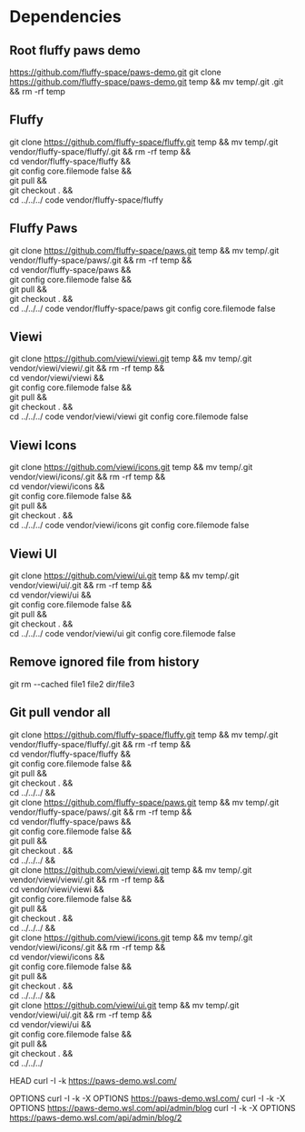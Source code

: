 # Dependencies

## Root fluffy paws demo
https://github.com/fluffy-space/paws-demo.git
git clone https://github.com/fluffy-space/paws-demo.git temp && mv temp/.git .git && rm -rf temp


## Fluffy

git clone https://github.com/fluffy-space/fluffy.git temp && mv temp/.git vendor/fluffy-space/fluffy/.git && rm -rf temp && \
cd vendor/fluffy-space/fluffy && \
git config core.filemode false && \
git pull && \
git checkout . && \
cd ../../../
code vendor/fluffy-space/fluffy


## Fluffy Paws

git clone https://github.com/fluffy-space/paws.git temp && mv temp/.git vendor/fluffy-space/paws/.git && rm -rf temp && \
cd vendor/fluffy-space/paws && \
git config core.filemode false && \
git pull && \
git checkout . && \
cd ../../../
code vendor/fluffy-space/paws
git config core.filemode false

## Viewi

git clone https://github.com/viewi/viewi.git temp && mv temp/.git vendor/viewi/viewi/.git && rm -rf temp && \
cd vendor/viewi/viewi && \
git config core.filemode false && \
git pull && \
git checkout . && \
cd ../../../
code vendor/viewi/viewi
git config core.filemode false

## Viewi Icons

git clone https://github.com/viewi/icons.git temp && mv temp/.git vendor/viewi/icons/.git && rm -rf temp && \
cd vendor/viewi/icons && \
git config core.filemode false && \
git pull && \
git checkout . && \
cd ../../../
code vendor/viewi/icons
git config core.filemode false

## Viewi UI

git clone https://github.com/viewi/ui.git temp && mv temp/.git vendor/viewi/ui/.git && rm -rf temp && \
cd vendor/viewi/ui && \
git config core.filemode false && \
git pull && \
git checkout . && \
cd ../../../
code vendor/viewi/ui
git config core.filemode false


## Remove ignored file from history

git rm --cached file1 file2 dir/file3

## Git pull vendor all

git clone https://github.com/fluffy-space/fluffy.git temp && mv temp/.git vendor/fluffy-space/fluffy/.git && rm -rf temp && \
cd vendor/fluffy-space/fluffy && \
git config core.filemode false && \
git pull && \
git checkout . && \
cd ../../../ && \
git clone https://github.com/fluffy-space/paws.git temp && mv temp/.git vendor/fluffy-space/paws/.git && rm -rf temp && \
cd vendor/fluffy-space/paws && \
git config core.filemode false && \
git pull && \
git checkout . && \
cd ../../../ && \
git clone https://github.com/viewi/viewi.git temp && mv temp/.git vendor/viewi/viewi/.git && rm -rf temp && \
cd vendor/viewi/viewi && \
git config core.filemode false && \
git pull && \
git checkout . && \
cd ../../../ && \
git clone https://github.com/viewi/icons.git temp && mv temp/.git vendor/viewi/icons/.git && rm -rf temp && \
cd vendor/viewi/icons && \
git config core.filemode false && \
git pull && \
git checkout . && \
cd ../../../ && \
git clone https://github.com/viewi/ui.git temp && mv temp/.git vendor/viewi/ui/.git && rm -rf temp && \
cd vendor/viewi/ui && \
git config core.filemode false && \
git pull && \
git checkout . && \
cd ../../../

HEAD
curl -I -k https://paws-demo.wsl.com/

OPTIONS
curl -I -k -X OPTIONS https://paws-demo.wsl.com/
curl -I -k -X OPTIONS https://paws-demo.wsl.com/api/admin/blog
curl -I -k -X OPTIONS https://paws-demo.wsl.com/api/admin/blog/2